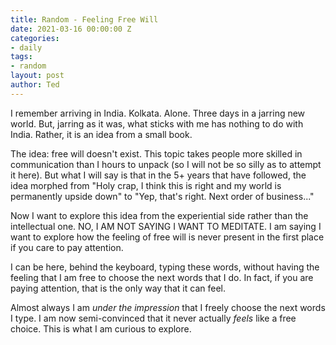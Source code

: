 ```yaml
---
title: Random - Feeling Free Will
date: 2021-03-16 00:00:00 Z
categories:
- daily
tags:
- random
layout: post
author: Ted
---
```


I remember arriving in India. Kolkata. Alone. Three days in a jarring new world. But, jarring as it was, what sticks with me has nothing to do with India. Rather, it is an idea from a small book.

The idea: free will doesn't exist. This topic takes people more skilled in communication than I hours to unpack (so I will not be so silly as to attempt it here). But what I will say is that in the 5+ years that have followed, the idea morphed from "Holy crap, I think this is right and my world is permanently upside down" to "Yep, that's right. Next order of business..."

Now I want to explore this idea from the experiential side rather than the intellectual one. NO, I AM NOT SAYING I WANT TO MEDITATE. I am saying I want to explore how the feeling of free will is never present in the first place if you care to pay attention.

I can be here, behind the keyboard, typing these words, without having the feeling that I am free to choose the next words that I do. In fact, if you are paying attention, that is the only way that it can feel.

Almost always I am _under the impression_ that I freely choose the next words I type. I am now semi-convinced that it never actually _feels_ like a free choice. This is what I am curious to explore.   
